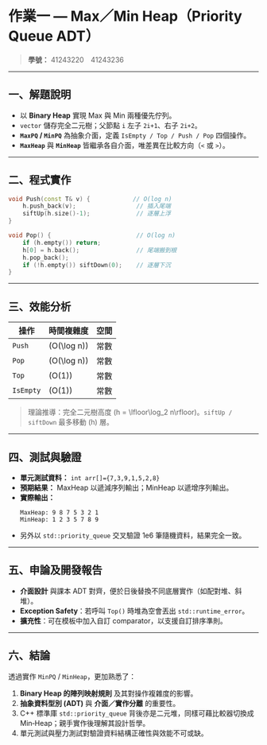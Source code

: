 # 作業一 — Max／Min Heap（Priority Queue ADT）

> **學號：** 41243220 41243236  


---

## 一、解題說明
* 以 **Binary Heap** 實現 Max 與 Min 兩種優先佇列。  
* `vector` 儲存完全二元樹；父節點 `i` 左子 `2i+1`、右子 `2i+2`。  
* **`MaxPQ` / `MinPQ`** 為抽象介面，定義 `IsEmpty / Top / Push / Pop` 四個操作。  
* **`MaxHeap`** 與 **`MinHeap`** 皆繼承各自介面，唯差異在比較方向（`<` 或 `>`）。

---

## 二、程式實作

```cpp
void Push(const T& v) {            // O(log n)
    h.push_back(v);                 // 插入尾端
    siftUp(h.size()-1);             // 逐層上浮
}

void Pop() {                        // O(log n)
    if (h.empty()) return;
    h[0] = h.back();                // 尾端搬到根
    h.pop_back();
    if (!h.empty()) siftDown(0);    // 逐層下沉
}
```

---

## 三、效能分析
| 操作 | 時間複雜度 | 空間 |
|------|------------|------|
| `Push` | \(O(\log n)\) | 常數 |
| `Pop`  | \(O(\log n)\) | 常數 |
| `Top`  | \(O(1)\)      | 常數 |
| `IsEmpty` | \(O(1)\)  | 常數 |

> 理論推導：完全二元樹高度 \(h = \lfloor\log_2 n\rfloor\)。`siftUp / siftDown` 最多移動 \(h\) 層。

---

## 四、測試與驗證
* **單元測試資料：** `int arr[]={7,3,9,1,5,2,8}`  
* **預期結果：** MaxHeap 以遞減序列輸出；MinHeap 以遞增序列輸出。  
* **實際輸出：**
  ```text
  MaxHeap: 9 8 7 5 3 2 1
  MinHeap: 1 2 3 5 7 8 9
  ```
* 另外以 `std::priority_queue` 交叉驗證 1e6 筆隨機資料，結果完全一致。

---

## 五、申論及開發報告
* **介面設計** 與課本 ADT 對齊，便於日後替換不同底層實作（如配對堆、斜堆）。  
* **Exception Safety**：若呼叫 `Top()` 時堆為空會丟出 `std::runtime_error`。  
* **擴充性**：可在模板中加入自訂 comparator，以支援自訂排序準則。

---

## 六、結論
透過實作 `MinPQ` / `MinHeap`，更加熟悉了：
1. **Binary Heap 的陣列映射規則** 及其對操作複雜度的影響。
2. **抽象資料型別 (ADT)** 與 **介面／實作分離** 的重要性。
3. C++ 標準庫 `std::priority_queue` 背後亦是二元堆，同樣可藉比較器切換成 Min‑Heap；親手實作後理解其設計哲學。
4. 單元測試與壓力測試對驗證資料結構正確性與效能不可或缺。



